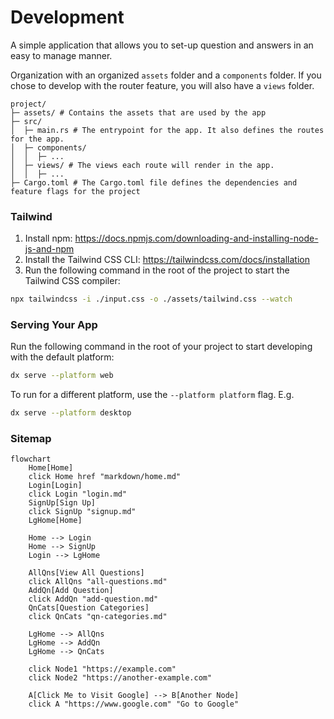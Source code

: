 # Development

A simple application that allows you to set-up question and answers in an easy to manage manner.

Organization with an organized `assets` folder and a `components` folder.
If you chose to develop with the router feature, you will also have a `views` folder.

```
project/
├─ assets/ # Contains the assets that are used by the app
├─ src/
│  ├─ main.rs # The entrypoint for the app. It also defines the routes for the app.
│  ├─ components/
│  │  ├─ ...
│  ├─ views/ # The views each route will render in the app.
│  │  ├─ ...
├─ Cargo.toml # The Cargo.toml file defines the dependencies and feature flags for the project
```

### Tailwind

1. Install npm: https://docs.npmjs.com/downloading-and-installing-node-js-and-npm
2. Install the Tailwind CSS CLI: https://tailwindcss.com/docs/installation
3. Run the following command in the root of the project to start the Tailwind CSS compiler:

```bash
npx tailwindcss -i ./input.css -o ./assets/tailwind.css --watch
```

### Serving Your App

Run the following command in the root of your project to start developing with the default platform:

```bash
dx serve --platform web
```

To run for a different platform, use the `--platform platform` flag. E.g.

```bash
dx serve --platform desktop
```

### Sitemap

```mermaid
flowchart
    Home[Home]
    click Home href "markdown/home.md"
    Login[Login]
    click Login "login.md"
    SignUp[Sign Up]
    click SignUp "signup.md"
    LgHome[Home]

    Home --> Login
    Home --> SignUp
    Login --> LgHome

    AllQns[View All Questions]
    click AllQns "all-questions.md"
    AddQn[Add Question]
    click AddQn "add-question.md"
    QnCats[Question Categories]
    click QnCats "qn-categories.md"

    LgHome --> AllQns
    LgHome --> AddQn
    LgHome --> QnCats

    click Node1 "https://example.com"
    click Node2 "https://another-example.com"

    A[Click Me to Visit Google] --> B[Another Node]
    click A "https://www.google.com" "Go to Google"
```
